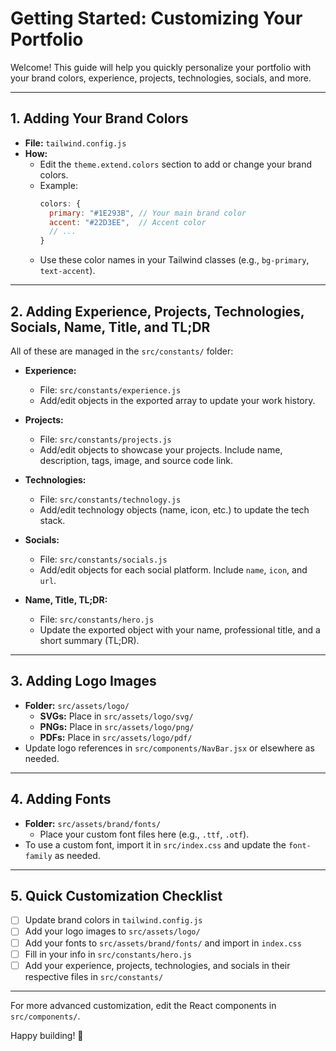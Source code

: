 # Getting Started: Customizing Your Portfolio

Welcome! This guide will help you quickly personalize your portfolio with your brand colors, experience, projects, technologies, socials, and more.

---

## 1. Adding Your Brand Colors

- **File:** `tailwind.config.js`
- **How:**
  - Edit the `theme.extend.colors` section to add or change your brand colors.
  - Example:
    ```js
    colors: {
      primary: "#1E293B", // Your main brand color
      accent: "#22D3EE",  // Accent color
      // ...
    }
    ```
  - Use these color names in your Tailwind classes (e.g., `bg-primary`, `text-accent`).

---

## 2. Adding Experience, Projects, Technologies, Socials, Name, Title, and TL;DR

All of these are managed in the `src/constants/` folder:

- **Experience:**

  - File: `src/constants/experience.js`
  - Add/edit objects in the exported array to update your work history.

- **Projects:**

  - File: `src/constants/projects.js`
  - Add/edit objects to showcase your projects. Include name, description, tags, image, and source code link.

- **Technologies:**

  - File: `src/constants/technology.js`
  - Add/edit technology objects (name, icon, etc.) to update the tech stack.

- **Socials:**

  - File: `src/constants/socials.js`
  - Add/edit objects for each social platform. Include `name`, `icon`, and `url`.

- **Name, Title, TL;DR:**
  - File: `src/constants/hero.js`
  - Update the exported object with your name, professional title, and a short summary (TL;DR).

---

## 3. Adding Logo Images

- **Folder:** `src/assets/logo/`
  - **SVGs:** Place in `src/assets/logo/svg/`
  - **PNGs:** Place in `src/assets/logo/png/`
  - **PDFs:** Place in `src/assets/logo/pdf/`
- Update logo references in `src/components/NavBar.jsx` or elsewhere as needed.

---

## 4. Adding Fonts

- **Folder:** `src/assets/brand/fonts/`
  - Place your custom font files here (e.g., `.ttf`, `.otf`).
- To use a custom font, import it in `src/index.css` and update the `font-family` as needed.

---

## 5. Quick Customization Checklist

- [ ] Update brand colors in `tailwind.config.js`
- [ ] Add your logo images to `src/assets/logo/`
- [ ] Add your fonts to `src/assets/brand/fonts/` and import in `index.css`
- [ ] Fill in your info in `src/constants/hero.js`
- [ ] Add your experience, projects, technologies, and socials in their respective files in `src/constants/`

---

For more advanced customization, edit the React components in `src/components/`.

Happy building! 🚀
